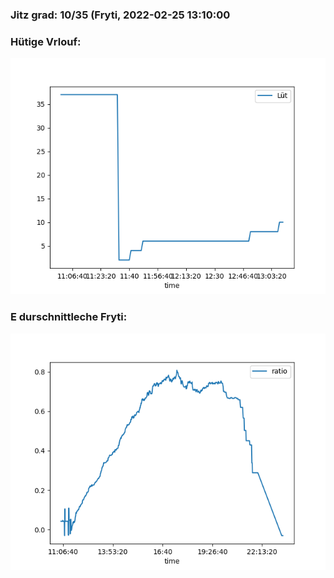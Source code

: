 ### Jitz grad: 10/35 (Fryti, 2022-02-25 13:10:00

### Hütige Vrlouf:
![Graph](Today.png)

### E durschnittleche Fryti:
![Graph](Fryti.png)